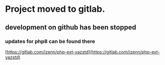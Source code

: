 # Project moved to gitlab. 
## development on github has been stopped
### updates for php8 can be found there
[https://gitlab.com/izenn/php-ext-yazstd](https://gitlab.com/izenn/php-ext-yazstd)
